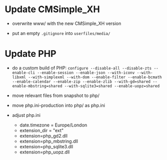 Update CMSimple_XH
==================

* overwrite www/ with the new CMSimple_XH version

* put an empty `.gitignore` into `userfiles/media/`

Update PHP
==========

* do a custom build of PHP:
  `configure --disable-all --disable-zts --enable-cli --enable-session --enable-json --with-iconv --with-libxml --with-simplexml --with-dom --enable-filter --enable-bcmath --enable-calendar --enable-zip --enable-zlib --with-gd=shared --enable-mbstring=shared --with-sqlite3=shared
  --enable-uopz=shared`

* move relevant files from snapshot to php/

* move php.ini-production into php/ as php.ini

* adjust php.ini
  * date.timezone = Europe/London
  * extension_dir = "ext"
  * extension=php_gd2.dll
  * extension=php_mbstring.dll
  * extension=php_sqlite3.dll
  * extension=php_uopz.dll
